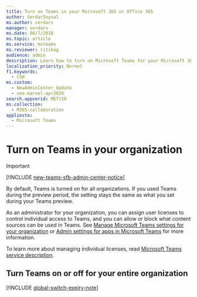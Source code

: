 ```yaml
---
title: Turn on Teams in your Microsoft 365 or Office 365
author: SerdarSoysal
ms.author: serdars
manager: serdars
ms.date: 08/7/2018
ms.topic: article
ms.service: msteams
ms.reviewer: ritikag
audience: admin
description: Learn how to turn on Microsoft Teams for your Microsoft 365 or Office 365 organization, assign user licenses to control individual access, and allow or block content sources.
localization_priority: Normal
f1.keywords:
  - CSH
ms.custom: 
  - NewAdminCenter_Update
  - seo-marvel-apr2020
search.appverid: MET150
ms.collection: 
  - M365-collaboration
appliesto: 
  - Microsoft Teams
---
```


# Turn on Teams in your organization

> [!IMPORTANT]
> [!INCLUDE [new-teams-sfb-admin-center-notice](includes/new-teams-sfb-admin-center-notice.md)]

By default, Teams is turned on for all organizations. If you used Teams during the preview period, the setting stays the same as what you set during your Teams preview. 


As an administrator for your organization, you can assign user licenses to control individual access to Teams, and you can allow or block what content sources can be used in Teams. See [Manage Microsoft Teams settings for your organization](enable-features-office-365.md) or [Admin settings for apps in Microsoft Teams](admin-settings.md) for more information. 


 
To learn more about managing individual licenses, read [Microsoft Teams service description](https://docs.microsoft.com/office365/servicedescriptions/teams-service-description). 

 
## Turn Teams on or off for your entire organization 
 
[!INCLUDE [global-switch-expiry-note](includes/global-switch-expiry-note.md)] 
